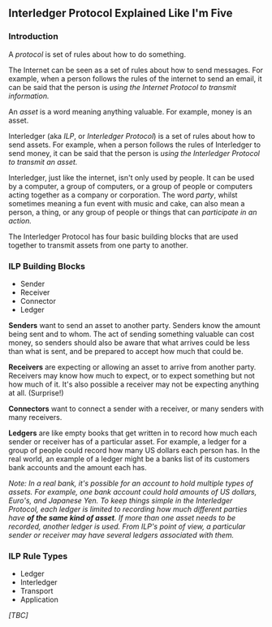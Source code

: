 ## Interledger Protocol Explained Like I'm Five

### Introduction

A _protocol_ is set of rules about how to do something.

The Internet can be seen as a set of rules about how to send messages. For example, when a person follows the rules of the internet to send an email, it can be said that the person is _using the Internet Protocol to transmit information._

An _asset_ is a word meaning anything valuable. For example, money is an asset.

Interledger (aka _ILP_, or _Interledger Protocol_) is a set of rules about how to send assets. For example, when a person follows the rules of Interledger to send money, it can be said that the person is _using the Interledger Protocol to transmit an asset._

Interledger, just like the internet, isn't only used by people. It can be used by a computer, a group of computers, or a group of people or computers acting together as a company or corporation. The word _party_, whilst sometimes meaning a fun event with music and cake, can also mean a person, a thing, or any group of people or things that can _participate in an action._

The Interledger Protocol has four basic building blocks that are used together to transmit assets from one party to another.

### ILP Building Blocks
- Sender
- Receiver
- Connector
- Ledger

**Senders** want to send an asset to another party. Senders know the amount being sent and to whom. The act of sending something valuable can cost money, so senders should also be aware that what arrives could be less than what is sent, and be prepared to accept how much that could be.

**Receivers** are expecting or allowing an asset to arrive from another party. Receivers may know how much to expect, or to expect something but not how much of it.  It's also possible a receiver may not be expecting anything at all. (Surprise!)

**Connectors** want to connect a sender with a receiver, or many senders with many receivers.

**Ledgers** are like empty books that get written in to record how much each sender or receiver has of a particular asset. For example, a ledger for a group of people could record how many US dollars each person has. In the real world, an example of a ledger might be a banks list of its customers bank accounts and the amount each has.

_Note: In a real bank, it's possible for an account to hold multiple types of assets. For example, one bank account could hold amounts of US dollars, Euro's, and Japanese Yen. To keep things simple in the Interledger Protocol, each ledger is limited to recording how much different parties have **of the same kind of asset**. If more than one asset needs to be recorded, another ledger is used. From ILP's point of view, a particular sender or receiver may have several ledgers associated with them._

### ILP Rule Types
- Ledger
- Interledger
- Transport
- Application

_[TBC]_